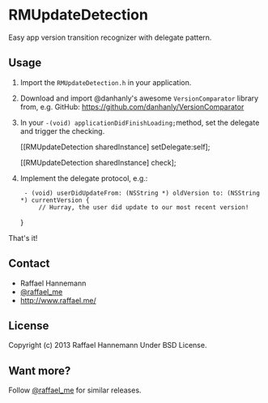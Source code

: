RMUpdateDetection
=================

Easy app version transition recognizer with delegate pattern.

## Usage

1. Import the ```RMUpdateDetection.h``` in your application.
2. Download and import @danhanly's awesome ```VersionComparator``` library from, e.g. GitHub: https://github.com/danhanly/VersionComparator
3. In your ```-(void) applicationDidFinishLoading;```method, set the delegate and trigger the checking.

	[[RMUpdateDetection sharedInstance] setDelegate:self];
	
	[[RMUpdateDetection sharedInstance] check];

4. Implement the delegate protocol, e.g.:

		- (void) userDidUpdateFrom: (NSString *) oldVersion to: (NSString *) currentVersion {
			// Hurray, the user did update to our most recent version!
	}

That's it!

## Contact

* Raffael Hannemann
* [@raffael_me](http://www.twitter.com/raffael_me/)
* http://www.raffael.me/

## License

Copyright (c) 2013 Raffael Hannemann
Under BSD License.

## Want more?

Follow [@raffael_me](http://www.twitter.com/raffael_me/) for similar releases.